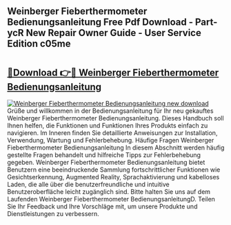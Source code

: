 ## Weinberger Fieberthermometer Bedienungsanleitung Free Pdf Download - Part-ycR New Repair Owner Guide - User Service Edition c05me

# <h2><a href="http://df5msq.blite.top/?on=Weinberger+Fieberthermometer+Bedienungsanleitung">🔗Download 👉🔴 Weinberger Fieberthermometer Bedienungsanleitung</a></h2>

[![Weinberger Fieberthermometer Bedienungsanleitung new download](https://i.imgur.com/lujVjoI.png)](http://df5msq.blite.top/?on=Weinberger+Fieberthermometer+Bedienungsanleitung)
Grüße und willkommen in der Bedienungsanleitung für Ihr neu gekauftes Weinberger Fieberthermometer Bedienungsanleitung. Dieses Handbuch soll Ihnen helfen, die Funktionen und Funktionen Ihres Produkts einfach zu navigieren. Im Inneren finden Sie detaillierte Anweisungen zur Installation, Verwendung, Wartung und Fehlerbehebung. Häufige Fragen Weinberger Fieberthermometer Bedienungsanleitung In diesem Abschnitt werden häufig gestellte Fragen behandelt und hilfreiche Tipps zur Fehlerbehebung gegeben. Weinberger Fieberthermometer Bedienungsanleitung bietet Benutzern eine beeindruckende Sammlung fortschrittlicher Funktionen wie Gesichtserkennung, Augmented Reality, Sprachaktivierung und kabelloses Laden, die alle über die benutzerfreundliche und intuitive Benutzeroberfläche leicht zugänglich sind. Bitte halten Sie uns auf dem Laufenden Weinberger Fieberthermometer BedienungsanleitungD. Teilen Sie Ihr Feedback und Ihre Vorschläge mit, um unsere Produkte und Dienstleistungen zu verbessern.
